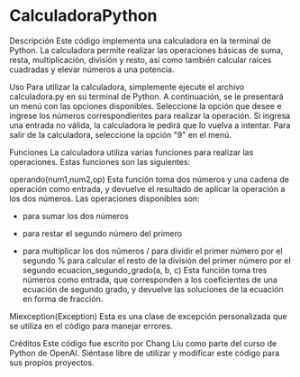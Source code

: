 # CalculadoraPython
Descripción
Este código implementa una calculadora en la terminal de Python. La calculadora permite realizar las operaciones básicas de suma, resta, multiplicación, división y resto, así como también calcular raíces cuadradas y elevar números a una potencia.

Uso
Para utilizar la calculadora, simplemente ejecute el archivo calculadora.py en su terminal de Python. A continuación, se le presentará un menú con las opciones disponibles. Seleccione la opción que desee e ingrese los números correspondientes para realizar la operación. Si ingresa una entrada no válida, la calculadora le pedirá que lo vuelva a intentar. Para salir de la calculadora, seleccione la opción "9" en el menú.

Funciones
La calculadora utiliza varias funciones para realizar las operaciones. Estas funciones son las siguientes:

operando(num1,num2,op)
Esta función toma dos números y una cadena de operación como entrada, y devuelve el resultado de aplicar la operación a los dos números. Las operaciones disponibles son:

+ para sumar los dos números
- para restar el segundo número del primero
* para multiplicar los dos números
/ para dividir el primer número por el segundo
% para calcular el resto de la división del primer número por el segundo
ecuacion_segundo_grado(a, b, c)
Esta función toma tres números como entrada, que corresponden a los coeficientes de una ecuación de segundo grado, y devuelve las soluciones de la ecuación en forma de fracción.

Miexception(Exception)
Esta es una clase de excepción personalizada que se utiliza en el código para manejar errores.

Créditos
Este código fue escrito por Chang Liu como parte del curso de Python de OpenAI. Siéntase libre de utilizar y modificar este código para sus propios proyectos.
